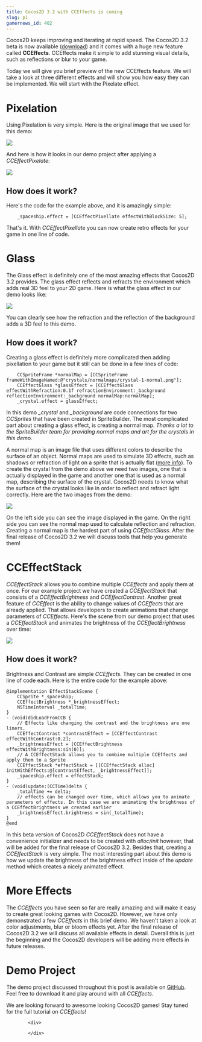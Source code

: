 ```yaml
---
title: Cocos2D 3.2 with CCEffects is coming
slug: p1
gamernews_id: 402
---                
```


Cocos2D keeps improving and iterating at rapid speed. The Cocos2D 3.2 beta is now available ([download](https://s3.amazonaws.com/spritebuilder/cocos2d-swift-3.2.0-beta.1.zip)) and it comes with a huge new feature called **CCEffects**. CCEffects make it simple to add stunning visual details, such as reflections or blur to your game.

<span style="">Today we will give you brief preview of the new CCEffects feature. We will take a look at three different effects and will show you how easy they can be implemented. We will start with the Pixelate effect.</span>

# Pixelation

Using Pixelation is very simple. Here is the original image that we used for this demo:

![](https://s3.amazonaws.com/mgwu-misc/CCEffectsDemo/spaceship.png)

And here is how it looks in our demo project after applying a *CCEffectPixelate*:

![](https://s3.amazonaws.com/mgwu-misc/CCEffectsDemo/spaceship_pixel)

## How does it work?

Here's the code for the example above, and it is amazingly simple:

        _spaceship.effect = [CCEffectPixellate effectWithBlockSize: 5];

That's it. With *CCEffectPixellate* you can now create retro effects for your game in one line of code.

# Glass

The Glass effect is definitely one of the most amazing effects that Cocos2D 3.2 provides. The glass effect reflects and refracts the environment which adds real 3D feel to your 2D game. Here is what the glass effect in our demo looks like:

![](https://s3.amazonaws.com/mgwu-misc/CCEffectsDemo/glassEffect3.gif)

You can clearly see how the refraction and the reflection of the background adds a 3D feel to this demo.

## How does it work?

Creating a glass effect is definitely more complicated then adding pixellation to your game but it still can be done in a few lines of code:

        CCSpriteFrame *normalMap = [CCSpriteFrame frameWithImageNamed:@"crystals/normalmaps/crystal-1-normal.png"];
        CCEffectGlass *glassEffect = [CCEffectGlass effectWithRefraction:0.1f refractionEnvironment:_background reflectionEnvironment:_background normalMap:normalMap];
        _crystal.effect = glassEffect;

In this demo *_crystal* and *_background* are code connections for two *CCSprites* that have been created in SpriteBuilder. The most complicated part about creating a glass effect, is creating a normal map. *Thanks a lot to the SpriteBuilder team for providing normal maps and art for the crystals in this demo.* 

A normal map is an image file that uses different colors to describe the surface of an object. N<span style="">ormal maps are used to simulate 3D effects, such as shadows or refraction of light on a sprite that is actually flat (</span>[more info](http://en.wikipedia.org/wiki/Normal_mapping)<span style="">).</span><span style=""> To create the crystal from the demo above we need two images, one that is actually displayed in the game and another one that is used as a normal map, describing the surface of the crystal. Cocos2D needs to know what the surface of the crystal looks like in order to reflect and refract light correctly. Here are the two images from the demo:</span>

![](https://s3.amazonaws.com/mgwu-misc/CCEffectsDemo/NormalMaps.png)

On the left side you can see the image displayed in the game. On the right side you can see the normal map used to calculate reflection and refraction. Creating a normal map is the hardest part of using *CCEffectGlass*. After the final release of Cocos2D 3.2 we will discuss tools that help you generate them!

# CCEffectStack

*CCEffectStack* allows you to combine multiple *CCEffects* and apply them at once. For our example project we have created a *CCEffectStack* that consists of a <span style="">*CCEffectBrightness* and *CCEffectContrast*. Another great feature of *CCEffect* is the ability to change values of *CCEffects* that are already applied. That allows developers to create animations that change parameters of *CCEffects*. Here's the scene from our demo project that uses a *CCEffectStack* and animates the brightness of the *CCEffectBrightness* over time:</span>

![](https://s3.amazonaws.com/mgwu-misc/CCEffectsDemo/brightness.gif)

## How does it work?

Brightness and Contrast are simple *CCEffects*. They can be created in one line of code each. Here is the entire code for the example above:

    @implementation EffectStackScene {
        CCSprite *_spaceship;
        CCEffectBrightness *_brightnessEffect;
        NSTimeInterval _totalTime;
    }
    - (void)didLoadFromCCB {
        // Effects like changing the contrast and the brightness are one liners.
        CCEffectContrast *contrastEffect = [CCEffectContrast effectWithContrast:0.2];
        _brightnessEffect = [CCEffectBrightness effectWithBrightness:sin(0)];
        // A CCEffectStack allows you to combine multiple CCEffects and apply them to a Sprite
        CCEffectStack *effectStack = [[CCEffectStack alloc] initWithEffects:@[contrastEffect, _brightnessEffect]];
        _spaceship.effect = effectStack;
    }
    - (void)update:(CCTime)delta {
        _totalTime += delta;
        // effects can be changed over time, which allows you to animate parameters of effects. In this case we are animating the brightness of a CCEffectBrightness we created earlier
        _brightnessEffect.brightness = sin(_totalTime);
    }
    @end

In this beta version of Cocos2D *CCEffectStack* does not have a convenience initializer and needs to be created with *alloc/init* however, that will be added for the final release of Cocos2D 3.2. Besides that, creating a *CCEffectStack* is very simple. The most interesting part about this demo is how we update the brightness of the brightness effect inside of the *update* method which creates a nicely animated effect.

# More Effects

The *CCEffects* you have seen so far are really amazing and will make it easy to create great looking games with Cocos2D. However, we have only demonstrated a few *CCEffects* in this brief demo. We haven't taken a look at <span style="">color adjustments, blur or bloom effects yet. After the final release of Cocos2D 3.2 we will discuss all available effects in detail. Overall this is just the beginning and the Cocos2D developers will be adding more effects in future releases.</span>

# Demo Project

The demo project discussed throughout this post is available on [GitHub](https://github.com/MakeGamesWithUs/CCEffectsDemo). Feel free to download it and play around with all *CCEffects*.

We are looking forward to awesome looking Cocos2D games! Stay tuned for the full tutorial on *CCEffects*!

            <div>

            </div>
